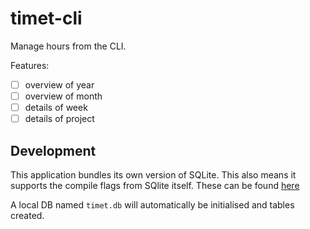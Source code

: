 # timet-cli

Manage hours from the CLI.

Features:
- [ ] overview of year
- [ ] overview of month
- [ ] details of week
- [ ] details of project

## Development

This application bundles its own version of SQLite. This also means it supports the compile
flags from SQlite itself. These can be found [here](https://www.sqlite.org/compile.html)

A local DB named `timet.db` will automatically be initialised and tables created.
